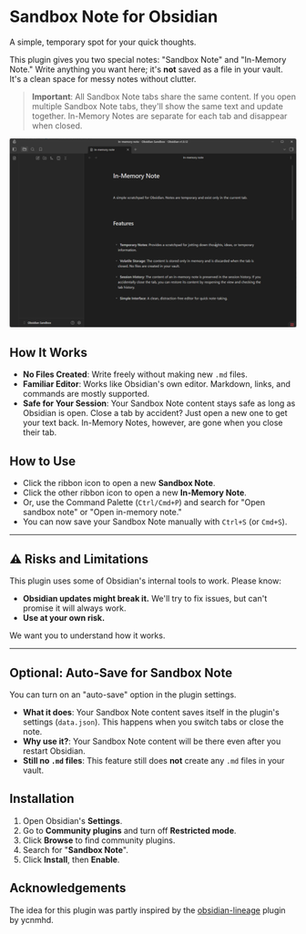 # Sandbox Note for Obsidian

A simple, temporary spot for your quick thoughts.

This plugin gives you two special notes: "Sandbox Note" and "In-Memory Note." Write anything you want here; it's **not** saved as a file in your vault. It's a clean space for messy notes without clutter.

> **Important**: All Sandbox Note tabs share the same content. If you open multiple Sandbox Note tabs, they'll show the same text and update together. In-Memory Notes are separate for each tab and disappear when closed.

![Demo Image](assets/demo.png)

## How It Works

*   **No Files Created**: Write freely without making new `.md` files.
*   **Familiar Editor**: Works like Obsidian's own editor. Markdown, links, and commands are mostly supported.
*   **Safe for Your Session**: Your Sandbox Note content stays safe as long as Obsidian is open. Close a tab by accident? Just open a new one to get your text back. In-Memory Notes, however, are gone when you close their tab.

## How to Use

*   Click the ribbon icon to open a new **Sandbox Note**.
*   Click the other ribbon icon to open a new **In-Memory Note**.
*   Or, use the Command Palette (`Ctrl/Cmd+P`) and search for "Open sandbox note" or "Open in-memory note."
*   You can now save your Sandbox Note manually with `Ctrl+S` (or `Cmd+S`).

---

## ⚠️ Risks and Limitations

This plugin uses some of Obsidian's internal tools to work. Please know:

*   **Obsidian updates might break it.** We'll try to fix issues, but can't promise it will always work.
*   **Use at your own risk.**

We want you to understand how it works.

---

## Optional: Auto-Save for Sandbox Note

You can turn on an "auto-save" option in the plugin settings.

*   **What it does**: Your Sandbox Note content saves itself in the plugin's settings (`data.json`). This happens when you switch tabs or close the note.
*   **Why use it?**: Your Sandbox Note content will be there even after you restart Obsidian.
*   **Still no `.md` files**: This feature still does **not** create any `.md` files in your vault.

## Installation

1.  Open Obsidian's **Settings**.
2.  Go to **Community plugins** and turn off **Restricted mode**.
3.  Click **Browse** to find community plugins.
4.  Search for "**Sandbox Note**".
5.  Click **Install**, then **Enable**.

## Acknowledgements

The idea for this plugin was partly inspired by the [obsidian-lineage](https://github.com/ycnmhd/obsidian-lineage) plugin by ycnmhd.
